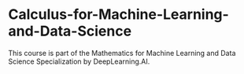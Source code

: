 # Calculus-for-Machine-Learning-and-Data-Science
This course is part of the Mathematics for Machine Learning and Data Science Specialization by DeepLearning.AI.

